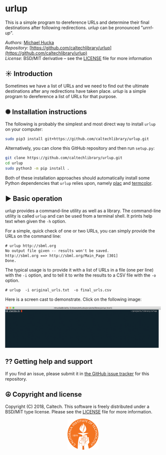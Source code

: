 urlup
=====

This is a simple program to dereference URLs and determine their final destinations after following redirections.  _urlup_ can be pronounced "_urrrl-up_".

*Authors*:      [Michael Hucka](http://github.com/mhucka)<br>
*Repository*:   [https://github.com/caltechlibrary/urlup](https://github.com/caltechlibrary/urlup)<br>
*License*:      BSD/MIT derivative &ndash; see the [LICENSE](LICENSE) file for more information

☀ Introduction
-----------------------------

Sometimes we have a list of URLs and we need to find out the ultimate destinations after any redirections have taken place. _urlup_ is a simple program to dereference a list of URLs for that purpose.

✺ Installation instructions
---------------------------

The following is probably the simplest and most direct way to install `urlup` on your computer:
```sh
sudo pip3 install git+https://github.com/caltechlibrary/urlup.git
```

Alternatively, you can clone this GitHub repository and then run `setup.py`:
```sh
git clone https://github.com/caltechlibrary/urlup.git
cd urlup
sudo python3 -m pip install .
```
Both of these installation approaches should automatically install some Python dependencies that `urlup` relies upon, namely [plac](https://pypi.python.org/pypi/plac) and [termcolor](https://pypi.python.org/pypi/termcolor).

▶︎ Basic operation
------------------

_urlup_ provides a command-line utility as well as a library.  The command-line utility is called `urlup` and can be used from a terminal shell.  It prints help text when given the `-h` option.

For a simple, quick check of one or two URLs, you can simply provide the URLs on the command line:

```
# urlup http://sbml.org
No output file given -- results won't be saved.
http://sbml.org ==> http://sbml.org/Main_Page [301]
Done.
```

The typical usage is to provide it with a list of URLs in a file (one per line) with the `-i` option, and to tell it to write the results to a CSV file with the `-o` option.

```
# urlup  -i original_urls.txt  -o final_urls.csv
```

Here is a screen cast to demonstrate. Click on the following image:

[![demo](.graphics/urlup-asciinema.png)](https://asciinema.org/a/Q90dPtCEO3D1iQvYVaSvqoecW?autoplay=1)


⁇ Getting help and support
--------------------------

If you find an issue, please submit it in [the GitHub issue tracker](https://github.com/caltechlibrary/urlup/issues) for this repository.


☮︎ Copyright and license
---------------------

Copyright (C) 2018, Caltech.  This software is freely distributed under a BSD/MIT type license.  Please see the [LICENSE](LICENSE) file for more information.
    
<div align="center">
  <a href="https://www.caltech.edu">
    <img width="100" height="100" src=".graphics/caltech-round.svg">
  </a>
</div>
